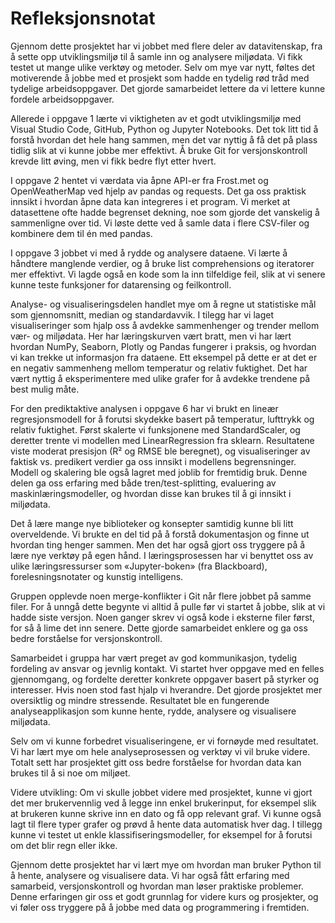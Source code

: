 # Refleksjonsnotat
Gjennom dette prosjektet har vi jobbet med flere deler av datavitenskap, fra å sette opp utviklingsmiljø til å samle inn og analysere miljødata. Vi fikk testet ut mange ulike verktøy og metoder. Selv om mye var nytt, føltes det motiverende å jobbe med et prosjekt som hadde en tydelig rød tråd med tydelige arbeidsoppgaver. Det gjorde samarbeidet lettere da vi lettere kunne fordele arbeidsoppgaver. 

Allerede i oppgave 1 lærte vi viktigheten av et godt utviklingsmiljø med Visual Studio Code, GitHub, Python og Jupyter Notebooks. Det tok litt tid å forstå hvordan det hele hang sammen, men det var nyttig å få det på plass tidlig slik at vi kunne jobbe mer effektivt. Å bruke Git for versjonskontroll krevde litt øving, men vi fikk bedre flyt etter hvert.

I oppgave 2 hentet vi værdata via åpne API-er fra Frost.met og OpenWeatherMap ved hjelp av pandas og requests. Det ga oss praktisk innsikt i hvordan åpne data kan integreres i et program. Vi merket at datasettene ofte hadde begrenset dekning, noe som gjorde det vanskelig å sammenligne over tid. Vi løste dette ved å samle data i flere CSV-filer og kombinere dem til én med pandas.

I oppgave 3 jobbet vi med å rydde og analysere dataene. Vi lærte å håndtere manglende verdier, og å bruke list comprehensions og iteratorer mer effektivt. Vi lagde også en kode som la inn tilfeldige feil, slik at vi senere kunne teste funksjoner for datarensing og feilkontroll.

Analyse- og visualiseringsdelen handlet mye om å regne ut statistiske mål som gjennomsnitt, median og standardavvik. I tilegg har vi laget visualiseringer som hjalp oss å avdekke sammenhenger og trender mellom vær- og miljødata. Her har læringskurven vært bratt, men vi har lært  hvordan NumPy, Seaborn, Plotly og Pandas fungerer i praksis, og hvordan vi kan trekke ut informasjon fra dataene. Ett eksempel på dette er at det er en negativ sammenheng mellom temperatur og relativ fuktighet. Det har vært nyttig å eksperimentere med ulike grafer for å avdekke trendene på best mulig måte.

For den prediktaktive analysen i oppgave 6 har vi brukt en lineær regresjonsmodell for å forutsi skydekke basert på temperatur, lufttrykk og relativ fuktighet. Først skalerte vi funksjonene med StandardScaler, og deretter trente vi modellen med LinearRegression fra sklearn. Resultatene viste moderat presisjon (R² og RMSE ble beregnet), og visualiseringer av faktisk vs. predikert verdier ga oss innsikt i modellens begrensninger. Modell og skalering ble også lagret med joblib for fremtidig bruk. Denne delen ga oss erfaring med både tren/test-splitting, evaluering av maskinlæringsmodeller, og hvordan disse kan brukes til å gi innsikt i miljødata.


Det å lære mange nye biblioteker og konsepter samtidig kunne bli litt overveldende. Vi brukte en del tid på å forstå dokumentasjon og finne ut hvordan ting henger sammen. Men det har også gjort oss tryggere på å lære nye verktøy på egen hånd. I læringsprosessen har vi benyttet oss av ulike læringsressurser som «Jupyter-boken» (fra Blackboard), forelesningsnotater og kunstig intelligens. 

Gruppen opplevde noen merge-konflikter i Git når flere jobbet på samme filer. For å unngå dette begynte vi alltid å pulle før vi startet å jobbe, slik at vi hadde siste versjon. Noen ganger skrev vi også kode i eksterne filer først, for så å lime det inn senere. Dette gjorde samarbeidet enklere og ga oss bedre forståelse for versjonskontroll.


Samarbeidet i gruppa har vært preget av god kommunikasjon, tydelig fordeling av ansvar og jevnlig kontakt. Vi startet hver oppgave med en felles gjennomgang, og fordelte deretter konkrete oppgaver basert på styrker og interesser. Hvis noen stod fast hjalp vi hverandre. Det gjorde prosjektet mer oversiktlig og mindre stressende. Resultatet ble en fungerende analyseapplikasjon som kunne hente, rydde, analysere og visualisere miljødata. 


Selv om vi kunne forbedret visualiseringene, er vi fornøyde med resultatet. Vi har lært mye om hele analyseprosessen og verktøy vi vil bruke videre. Totalt sett har prosjektet gitt oss bedre forståelse for hvordan data kan brukes til å si noe om miljøet.


Videre utvikling:
Om vi skulle jobbet videre med prosjektet, kunne vi gjort det mer brukervennlig ved å legge inn enkel brukerinput, for eksempel slik at brukeren kunne skrive inn en dato og få opp relevant graf. Vi kunne også lagt til flere typer grafer og prøvd å hente data automatisk hver dag. I tillegg kunne vi testet ut enkle klassifiseringsmodeller, for eksempel for å forutsi om det blir regn eller ikke.


Gjennom dette prosjektet har vi lært mye om hvordan man bruker Python til å hente, analysere og visualisere data. Vi har også fått erfaring med samarbeid, versjonskontroll og hvordan man løser praktiske problemer. Denne erfaringen gir oss et godt grunnlag for videre kurs og prosjekter, og vi føler oss tryggere på å jobbe med data og programmering i fremtiden.
